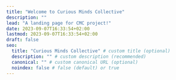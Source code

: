 ```yaml
---
title: "Welcome to Curious Minds Collective"
description: ""
lead: "A landing page for CMC project!"
date: 2023-09-07T16:33:54+02:00
lastmod: 2023-09-07T16:33:54+02:00
draft: false
seo:
  title: "Curious Minds Collective" # custom title (optional)
  description: "" # custom description (recommended)
  canonical: "" # custom canonical URL (optional)
  noindex: false # false (default) or true
---
```

